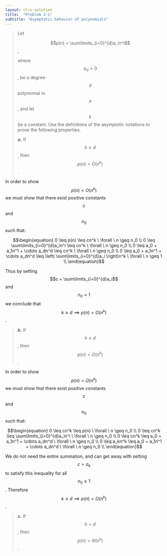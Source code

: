 ```yaml
---
layout: clrs-solution
title:  "Problem 3-1"
subtitle: "Asymptotic behavior of polynomials"
---
```

>Let
>
>$$p(n) = \sum\limits_{i=0}^{d}a_in^i$$,
>
>where $$a_d > 0$$, be a degree-$$d$$ polynomial in $$n$$, and let $$k$$ be a constant. Use the definitions of the asymptotic notations to prove the following properties.
>
>***a.*** If $$k \geq d$$, then $$p(n) = O(n^k)$$.

In order to show $$p(n) = O(n^k)$$ we must show that there exist positive constants $$c$$ and $$n_0$$ such that:

$$\begin{equation}
0 \leq p(n) \leq cn^k \ \forall \ n \geq n_0 \\
0 \leq \sum\limits_{i=0}^{d}a_in^i \leq cn^k \ \forall \ n \geq n_0 \\
0 \leq a_0 + a_1n^1 + \cdots a_dn^d \leq cn^k \ \forall \ n \geq n_0 \\
0 \leq a_0 + a_1n^1 + \cdots a_dn^d \leq \left( \sum\limits_{i=0}^{d}a_i \right)n^k \ \forall \ n \geq 1 \\
\end{equation}$$

Thus by setting $$c = \sum\limits_{i=0}^{d}a_i$$ and $$n_0 = 1$$ we conclude that $$k \geq d \implies p(n) = O(n^k)$$.

>***b.*** If $$k \leq d$$, then $$p(n) = \Omega(n^k)$$.

In order to show $$p(n) = \Omega(n^k)$$ we must show that there exist positive constants $$c$$ and $$n_0$$ such that:

$$\begin{equation}
0 \leq cn^k \leq p(n) \ \forall \ n \geq n_0 \\
0 \leq cn^k \leq \sum\limits_{i=0}^{d}a_in^i \ \forall \ n \geq n_0 \\
0 \leq cn^k \leq a_0 + a_1n^1 + \cdots a_dn^d \ \forall \ n \geq n_0 \\
0 \leq a_kn^k \leq a_0 + a_1n^1 + \cdots a_dn^d \ \forall \ n \geq n_0 \\
\end{equation}$$

We do not need the entire summation, and can get away with setting $$c = a_k$$ to satisfy this inequality for all $$n_0 \geq 1$$. Therefore $$k \leq d \implies p(n) = \Omega(n^k)$$.

>***c.*** If $$k = d$$, then $$p(n) = \Theta(n^k)$$.

